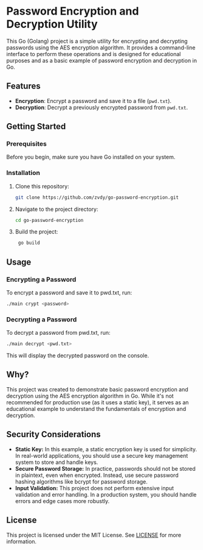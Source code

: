 # Password Encryption and Decryption Utility

This Go (Golang) project is a simple utility for encrypting and decrypting passwords using the AES encryption algorithm. It provides a command-line interface to perform these operations and is designed for educational purposes and as a basic example of password encryption and decryption in Go.

## Features

- **Encryption**: Encrypt a password and save it to a file (`pwd.txt`).
- **Decryption**: Decrypt a previously encrypted password from `pwd.txt`.

## Getting Started

### Prerequisites

Before you begin, make sure you have Go installed on your system.

### Installation

1. Clone this repository:

   ```sh
   git clone https://github.com/zvdy/go-password-encryption.git
    ```
2. Navigate to the project directory:

   ```sh
   cd go-password-encryption
   ```
3. Build the project:

   ```sh
    go build
    ```

## Usage

### Encrypting a Password

To encrypt a password and save it to pwd.txt, run:

```sh
./main crypt <password>
```

### Decrypting a Password

To decrypt a password from pwd.txt, run:

```sh
./main decrypt <pwd.txt>
```

This will display the decrypted password on the console.

## Why?

This project was created to demonstrate basic password encryption and decryption using the AES encryption algorithm in Go. While it's not recommended for production use (as it uses a static key), it serves as an educational example to understand the fundamentals of encryption and decryption.

## Security Considerations


- __Static Key:__ In this example, a static encryption key is used for simplicity. In real-world applications, you should use a secure key management system to store and handle keys.
- __Secure Password Storage:__ In practice, passwords should not be stored in plaintext, even when encrypted. Instead, use secure password hashing algorithms like bcrypt for password storage.
- __Input Validation:__ This project does not perform extensive input validation and error handling. In a production system, you should handle errors and edge cases more robustly.

## License

This project is licensed under the MIT License. See [LICENSE](LICENSE) for more information.